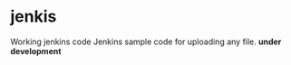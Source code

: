 # jenkis


Working jenkins code 
Jenkins sample code for uploading any file. 
__under development__
